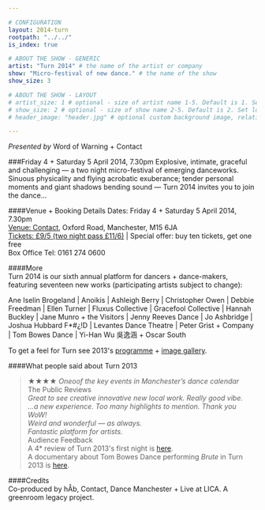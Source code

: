 ```yaml
---

# CONFIGURATION
layout: 2014-turn
rootpath: "../../"
is_index: true

# ABOUT THE SHOW - GENERIC
artist: "Turn 2014" # the name of the artist or company
show: "Micro-festival of new dance." # the name of the show
show_size: 3

# ABOUT THE SHOW - LAYOUT
# artist_size: 1 # optional - size of artist name 1-5. Default is 1. Set longer names to lower values
# show_size: 2 # optional - size of show name 2-5. Default is 2. Set longer names to lower values
# header_image: "header.jpg" # optional custom background image, relative to current page

---
```

*Presented by* Word of Warning + Contact    
         
###Friday 4 + Saturday 5 April 2014, 7.30pm
Explosive, intimate, graceful and challenging — a two night micro-festival of emerging danceworks. Sinuous physicality and flying acrobatic exuberance; tender personal moments and giant shadows bending sound — Turn 2014 invites you to join the dance…          
         
####Venue + Booking Details
Dates: Friday 4 + Saturday 5 April 2014, 7.30pm    
[Venue: Contact](http://contactmcr.com/visit/getting-here/), Oxford Road, Manchester, M15 6JA    
[Tickets: £9/5 (two night pass £11/6)](https://contactmcr.com/whats-on/13070-turn-2014/booking/) | Special offer: buy ten tickets, get one free    
Box Office Tel: 0161 274 0600   
      
####More      
Turn 2014 is our sixth annual platform for dancers + dance-makers, featuring seventeen new works (participating artists subject to change):

Ane Iselin Brogeland | Anoikis | Ashleigh Berry | Christopher Owen | Debbie Freedman | Ellen Turner | Fluxus Collective | Gracefool Collective | Hannah Buckley | Jane Munro + the Visitors | Jenny Reeves Dance | Jo Ashbridge | Joshua Hubbard F\*\#¿\!D | Levantes Dance Theatre | Peter Grist + Company | Tom Bowes Dance | Yi-Han Wu 吳逸涵 + Oscar South         
         
To get a feel for Turn see 2013's [programme](/archive/2013-turn) + [image gallery](/galleries/2013-turn).      
         
####What people said about Turn 2013    
>★★★★ *Oneoof the key events in Manchester’s dance calendar*<br>The Public Reviews     
>*Great to see creative innovative new local work. Really good vibe.*      
>*…a new experience. Too many highlights to mention. Thank you WoW!*      
>*Weird and wonderful — as always.*      
>*Fantastic platform for artists.*<br>Audience Feedback      
A 4* review of Turn 2013's first night is [here](http://www.thepublicreviews.com/turn-2013-contact-manchester/).    
A documentary about Tom Bowes Dance performing *Brute* in Turn 2013 is [here](http://vimeo.com/66465915).   
    
####Credits         
Co-produced by hÅb, Contact, Dance Manchester + Live at LICA. A greenroom legacy project.
